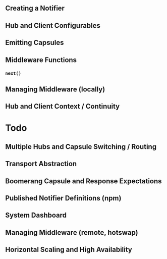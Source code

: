 Creating a Notifier
-------------------


Hub and Client Configurables
----------------------------


Emitting Capsules
-----------------


Middleware Functions
--------------------

### `next()`




Managing Middleware (locally)
-----------------------------





Hub and Client Context / Continuity
-----------------------------------



Todo
====

Multiple Hubs and Capsule Switching / Routing
---------------------------------------------


Transport Abstraction
---------------------


Boomerang Capsule and Response Expectations
-------------------------------------------


Published Notifier Definitions (npm)
------------------------------------


System Dashboard
----------------


Managing Middleware (remote, hotswap)
-------------------------------------


Horizontal Scaling and High Availability
----------------------------------------

